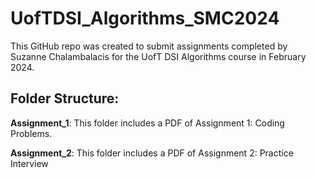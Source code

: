 # UofTDSI_Algorithms_SMC2024
This GitHub repo was created to submit assignments completed by Suzanne Chalambalacis for the UofT DSI Algorithms course in February 2024.

## Folder Structure:
**Assignment_1**:
This folder includes a PDF of Assignment 1: Coding Problems.

**Assignment_2**:
This folder includes a PDF of Assignment 2: Practice Interview

